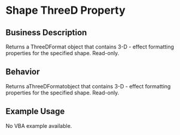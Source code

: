 # Shape ThreeD Property

## Business Description
Returns a ThreeDFormat object that contains 3-D - effect formatting properties for the specified shape. Read-only.

## Behavior
Returns aThreeDFormatobject that contains 3-D - effect formatting properties for the specified shape. Read-only.

## Example Usage
No VBA example available.